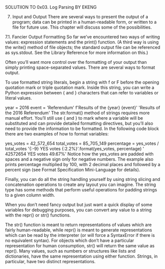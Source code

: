 SOLUTIION TO 0x03. Log Parsing
BY EKENG


7. Input and Output
There are several ways to present the output of a program; data can be printed in a human-readable form, or written to a file for future use. This chapter will discuss some of the possibilities.

7.1. Fancier Output Formatting
So far we’ve encountered two ways of writing values: expression statements and the print() function. (A third way is using the write() method of file objects; the standard output file can be referenced as sys.stdout. See the Library Reference for more information on this.)

Often you’ll want more control over the formatting of your output than simply printing space-separated values. There are several ways to format output.

To use formatted string literals, begin a string with f or F before the opening quotation mark or triple quotation mark. Inside this string, you can write a Python expression between { and } characters that can refer to variables or literal values.

>>>
year = 2016
event = 'Referendum'
f'Results of the {year} {event}'
'Results of the 2016 Referendum'
The str.format() method of strings requires more manual effort. You’ll still use { and } to mark where a variable will be substituted and can provide detailed formatting directives, but you’ll also need to provide the information to be formatted. In the following code block there are two examples of how to format variables:

>>>
yes_votes = 42_572_654
total_votes = 85_705_149
percentage = yes_votes / total_votes
'{:-9} YES votes  {:2.2%}'.format(yes_votes, percentage)
' 42572654 YES votes  49.67%'
Notice how the yes_votes are padded with spaces and a negative sign only for negative numbers. The example also prints percentage multiplied by 100, with 2 decimal places and followed by a percent sign (see Format Specification Mini-Language for details).

Finally, you can do all the string handling yourself by using string slicing and concatenation operations to create any layout you can imagine. The string type has some methods that perform useful operations for padding strings to a given column width.

When you don’t need fancy output but just want a quick display of some variables for debugging purposes, you can convert any value to a string with the repr() or str() functions.

The str() function is meant to return representations of values which are fairly human-readable, while repr() is meant to generate representations which can be read by the interpreter (or will force a SyntaxError if there is no equivalent syntax). For objects which don’t have a particular representation for human consumption, str() will return the same value as repr(). Many values, such as numbers or structures like lists and dictionaries, have the same representation using either function. Strings, in particular, have two distinct representations.


